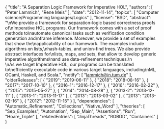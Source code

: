{
    "title": "A Separation Logic Framework for Imperative HOL",
    "authors": [
        "Peter Lammich",
        "Rene Meis"
    ],
    "date": "2012-11-14",
    "topics": [
        "Computer science/Programming languages/Logics"
    ],
    "license": "BSD",
    "abstract": "\nWe provide a framework for separation-logic based correctness proofs of\nImperative HOL programs. Our framework comes with a set of proof methods to\nautomate canonical tasks such as verification condition generation and\nframe inference. Moreover, we provide a set of examples that show the\napplicability of our framework. The examples include algorithms on lists,\nhash-tables, and union-find trees. We also provide abstract interfaces for\nlists, maps, and sets, that allow to develop generic imperative algorithms\nand use data-refinement techniques.\n<br>\nAs we target Imperative HOL, our programs can be translated to\nefficiently executable code in various target languages, including\nML, OCaml, Haskell, and Scala.",
    "notify": [
        "lammich@in.tum.de"
    ],
    "olderReleases": [
        {
            "2019": "2019-06-11"
        },
        {
            "2018": "2018-08-16"
        },
        {
            "2017": "2017-10-10"
        },
        {
            "2016-1": "2016-12-17"
        },
        {
            "2016": "2016-02-22"
        },
        {
            "2015": "2015-05-27"
        },
        {
            "2014": "2014-08-28"
        },
        {
            "2013-2": "2013-12-11"
        },
        {
            "2013-1": "2013-11-17"
        },
        {
            "2013": "2013-03-02"
        },
        {
            "2013": "2013-02-16"
        },
        {
            "2012": "2012-11-15"
        }
    ],
    "dependencies": [
        "Automatic_Refinement",
        "Collections",
        "Native_Word"
    ],
    "theories": [
        "Sep_Examples",
        "Automation",
        "Sep_Main",
        "Assertions",
        "Run",
        "Hoare_Triple"
    ],
    "relatedEntries": [
        "JinjaThreads",
        "ROBDD",
        "Containers"
    ]
}